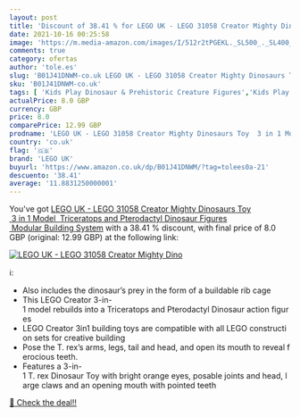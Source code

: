 ```yaml
---
layout: post
title: 'Discount of 38.41 % for LEGO UK - LEGO 31058 Creator Mighty Dino'
date: 2021-10-16 00:25:58
image: 'https://m.media-amazon.com/images/I/512r2tPGEKL._SL500_._SL400_.jpg'
comments: true
category: ofertas
author: 'tole.es'
slug: 'B01J41DNWM-co.uk LEGO UK - LEGO 31058 Creator Mighty Dinosaurs Toy 3 in...'
sku: 'B01J41DNWM-co.uk'
tags: [ 'Kids Play Dinosaur & Prehistoric Creature Figures','Kids Play Figures','Toys & Games','Toys Store','lego','lego uk', ]
actualPrice: 8.0 GBP
currency: GBP
price: 8.0
comparePrice: 12.99 GBP
prodname: 'LEGO UK - LEGO 31058 Creator Mighty Dinosaurs Toy  3 in 1 Model  Triceratops and Pterodactyl Dinosaur Figures  Modular Building System'
country: 'co.uk'
flag: '🇬🇧'
brand: 'LEGO UK'
buyurl: 'https://www.amazon.co.uk/dp/B01J41DNWM/?tag=tolees0a-21'
descuento: '38.41'
average: '11.8831250000001'
---
```


You've got [LEGO UK - LEGO 31058 Creator Mighty Dinosaurs Toy  3 in 1 Model  Triceratops and Pterodactyl Dinosaur Figures  Modular Building System](https://www.amazon.co.uk/dp/B01J41DNWM/?tag=tolees0a-21) with a  38.41 % discount, with final price of 8.0 GBP (original: 12.99 GBP) at the following link:

[![LEGO UK - LEGO 31058 Creator Mighty Dino](https://m.media-amazon.com/images/I/512r2tPGEKL._SL500_._SL400_.jpg)](https://www.amazon.co.uk/dp/B01J41DNWM/?tag=tolees0a-21)

ℹ️:

- Also includes the dinosaur’s prey in the form of a buildable rib cage
- This LEGO Creator 3-in-1 model rebuilds into a Triceratops and Pterodactyl Dinosaur action figures
- LEGO Creator 3in1 building toys are compatible with all LEGO construction sets for creative building
- Pose the T. rex’s arms, legs, tail and head, and open its mouth to reveal ferocious teeth.
- Features a 3-in-1 T. rex Dinosaur Toy with bright orange eyes, posable joints and head, large claws and an opening mouth with pointed teeth

[🛒 Check the deal!!](https://www.amazon.co.uk/dp/B01J41DNWM/?tag=tolees0a-21)
